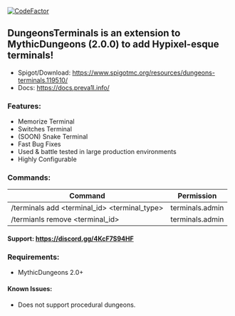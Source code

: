 [![CodeFactor](https://www.codefactor.io/repository/github/prodpreva1l/dungeonsterminals/badge)](https://www.codefactor.io/repository/github/prodpreva1l/dungeonsterminals)
## DungeonsTerminals is an extension to MythicDungeons (2.0.0) to add Hypixel-esque terminals!

- Spigot/Download: https://www.spigotmc.org/resources/dungeons-terminals.119510/
- Docs: https://docs.preva1l.info/

### Features:
- Memorize Terminal
- Switches Terminal
- (SOON) Snake Terminal
- Fast Bug Fixes
- Used & battle tested in large production environments
- Highly Configurable

### Commands:
| Command                                        | Permission                |
| ---------------------------------------------- | ------------------------- |
| /terminals add <terminal_id> <terminal_type>   | terminals.admin           |
| /termianls remove <terminal_id>                | terminals.admin           |

#### Support: https://discord.gg/4KcF7S94HF


### Requirements:
- MythicDungeons 2.0+

#### Known Issues:
- Does not support procedural dungeons.